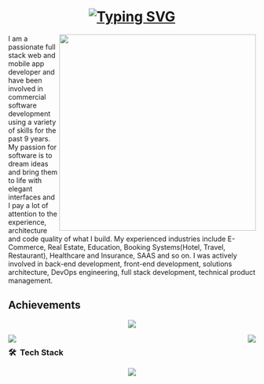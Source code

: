 <h1 align="center">
<a href="https://git.io/typing-svg">
<img src="https://readme-typing-svg.demolab.com?font=Comic+Sans+MS&size=30&pause=1000&center=true&width=520&lines=Full+Stack+Web+Developer;Senior+API+and+Backend+engineer;Blockchain+developer;Team+leader/Technical+partner." alt="Typing SVG" /></a>
</h1>

<img align="right" width="400" src="https://camo.githubusercontent.com/fa73289736064aba480d0708da37d7aa183a8c3e2bcc2f58c54285a3bbbeecc1/68747470733a2f2f7777772e61616c7068612e6e65742f77702d636f6e74656e742f75706c6f6164732f323032302f31322f66756c6c2d737461636b2d646576656c6f706d656e742e676966" />
<p>
I am a passionate full stack web and mobile app developer and have been involved in commercial software development using a variety of skills for the past 9 years.
My passion for software is to dream ideas and bring them to life with elegant interfaces and I pay a lot of attention to the experience, architecture and code quality of what I build.
My experienced industries include E-Commerce, Real Estate, Education, Booking Systems(Hotel, Travel, Restaurant), Healthcare and Insurance, SAAS and so on.
I was actively involved in back-end development, front-end development, solutions architecture, DevOps engineering, full stack development, technical product management.
</p>

## Achievements

<p align="center">
  <img alig src="https://github-profile-trophy.vercel.app/?username=GlistenSTAR&column=7" />
</p>

<img align="left" src="https://visitor-badge.laobi.icu/badge?page_id=justin424.justin424" />
<img align="right" src="https://img.shields.io/github/followers/GlistenSTAR?label=Follow&style=social" />
<h1 align="center"></h1>

### 🛠 &nbsp;Tech Stack

<p align="center">
  <a href="https://skillicons.dev">
    <img src="https://skillicons.dev/icons?i=html,js,ts,css,sass,react,redux,nextjs,nuxtjs,angular,vue,php,py,nodejs,java,webpack,django,flask,laravel,typescript,wordpress,bootstrap,tailwind,jquery,mongodb,mysql,postgres,sqlite,md,nginx,powershell,prisma,vscode,atom,androidstudio,git,github,linux,svg,unity,heroku,aws,docker,rust,solidity" />
  </a>
</p>
